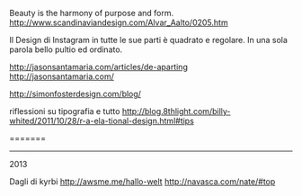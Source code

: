 Beauty is the harmony of purpose and form.
http://www.scandinaviandesign.com/Alvar_Aalto/0205.htm

Il Design di Instagram in tutte le sue parti è quadrato e regolare.
In una sola parola bello pultio ed ordinato.

http://jasonsantamaria.com/articles/de-aparting
http://jasonsantamaria.com/

http://simonfosterdesign.com/blog/

riflessioni su tipografia e tutto
http://blog.8thlight.com/billy-whited/2011/10/28/r-a-ela-tional-design.html#tips

=======

---

2013

Dagli di kyrbi
http://awsme.me/hallo-welt
http://navasca.com/nate/#top
